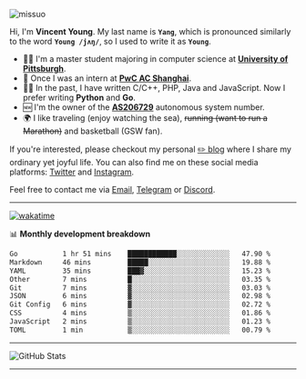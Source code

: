 <p align="left"> <img src="https://komarev.com/ghpvc/?username=missuo&label=Profile%20views&color=0e75b6&style=flat" alt="missuo" /> </p>


Hi, I'm **Vincent Young**. My last name is **`Yang`**, which is pronounced similarly to the word **`Young /jʌŋ/`**, so I used to write it as **`Young`**. 

-  👨‍🎓 I'm a master student majoring in computer science at [**University of Pittsburgh**](https://www.pitt.edu).
-  💼 Once I was an intern at **[PwC AC Shanghai](https://www.linkedin.com/company/pwc-ac-shanghai/)**.
-  👨‍💻 In the past, I have written C/C++, PHP, Java and JavaScript. Now I prefer writing **Python** and **Go**.
-  🆕 I'm the owner of the **[AS206729](https://bgp.tools/AS206729)** autonomous system number.
-  🌍 I like traveling (enjoy watching the sea), ~~running (want to run a Marathon)~~ and basketball (GSW fan).

If you're interested, please checkout my personal [✏️ blog](https://missuo.me/) where I share my ordinary yet joyful life. You can also find me on these social media platforms: [Twitter](https://twitter.com/m1ssuo) and [Instagram](https://www.instagram.com/missuo.me).

Feel free to contact me via <a href="mailto:i@yyt.moe">Email</a>, [Telegram](https://t.me/missuo) or [Discord](https://discordapp.com/users/missuo#7448).

-------

[![wakatime](https://wakatime.com/badge/user/c13cd961-40ca-417a-afb6-1f9ea8ac295c.svg)](https://wakatime.com/@missuo)

📊 **Monthly development breakdown**
<!--START_SECTION:waka-->

```txt
Go           1 hr 51 mins    ████████████░░░░░░░░░░░░░   47.90 %
Markdown     46 mins         █████░░░░░░░░░░░░░░░░░░░░   19.88 %
YAML         35 mins         ███▓░░░░░░░░░░░░░░░░░░░░░   15.23 %
Other        7 mins          █░░░░░░░░░░░░░░░░░░░░░░░░   03.35 %
Git          7 mins          ▓░░░░░░░░░░░░░░░░░░░░░░░░   03.03 %
JSON         6 mins          ▓░░░░░░░░░░░░░░░░░░░░░░░░   02.98 %
Git Config   6 mins          ▓░░░░░░░░░░░░░░░░░░░░░░░░   02.72 %
CSS          4 mins          ▒░░░░░░░░░░░░░░░░░░░░░░░░   01.86 %
JavaScript   2 mins          ▒░░░░░░░░░░░░░░░░░░░░░░░░   01.23 %
TOML         1 min           ▒░░░░░░░░░░░░░░░░░░░░░░░░   00.79 %
```

<!--END_SECTION:waka-->

-------

![GitHub Stats](https://github-readme-stats-opal-alpha-76.vercel.app/api?username=missuo&show_icons=true&theme=transparent)

-------

